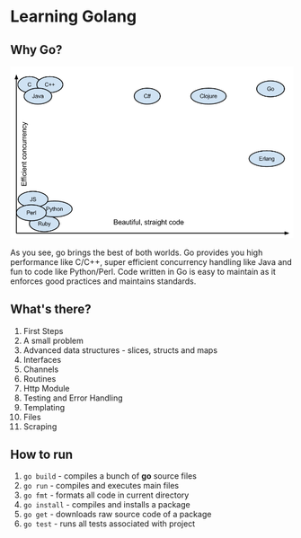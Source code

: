# Learning Golang

## Why Go?

![GoConcurency](/Assets/Go_diag.png)

As you see, go brings the best of both worlds. Go provides you high performance like C/C++, super efficient concurrency handling like Java and fun to code like Python/Perl. Code written in Go is easy to maintain as it enforces good practices and maintains standards.

## What's there?

1. First Steps
2. A small problem
3. Advanced data structures - slices, structs and maps
4. Interfaces
5. Channels
6. Routines
7. Http Module
8. Testing and Error Handling
9. Templating
10. Files
11. Scraping

## How to run

1. `go build` - compiles a bunch of **go** source files
2. `go run` - compiles and executes main files
3. `go fmt` - formats all code in current directory
4. `go install` - compiles and installs a package
5. `go get` - downloads raw source code of a package
6. `go test` - runs all tests associated with project